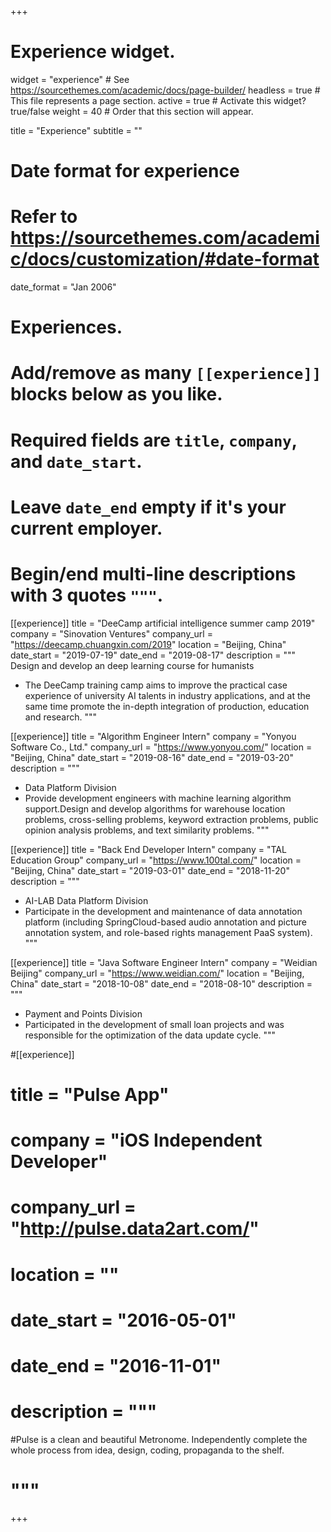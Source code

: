 +++
# Experience widget.
widget = "experience"  # See https://sourcethemes.com/academic/docs/page-builder/
headless = true  # This file represents a page section.
active = true  # Activate this widget? true/false
weight = 40  # Order that this section will appear.

title = "Experience"
subtitle = ""

# Date format for experience
#   Refer to https://sourcethemes.com/academic/docs/customization/#date-format
date_format = "Jan 2006"

# Experiences.
#   Add/remove as many `[[experience]]` blocks below as you like.
#   Required fields are `title`, `company`, and `date_start`.
#   Leave `date_end` empty if it's your current employer.
#   Begin/end multi-line descriptions with 3 quotes `"""`.
[[experience]]
  title = "DeeCamp artificial intelligence summer camp 2019"
  company = "Sinovation Ventures"
  company_url = "https://deecamp.chuangxin.com/2019"
  location = "Beijing, China"
  date_start = "2019-07-19"
  date_end = "2019-08-17"
  description = """
  Design and develop an deep learning course for humanists
  
  - The DeeCamp training camp aims to improve the practical case experience of university AI talents in industry applications, and at the same time promote the in-depth integration of production, education and research. 
  """

[[experience]]
  title = "Algorithm Engineer Intern"
  company = "Yonyou Software Co., Ltd."
  company_url = "https://www.yonyou.com/"
  location = "Beijing, China"
  date_start = "2019-08-16"
  date_end = "2019-03-20"
  description = """
  - Data Platform Division
  - Provide development engineers with machine learning algorithm support.Design and develop algorithms for warehouse location problems, cross-selling problems, keyword extraction problems, public opinion analysis problems, and text similarity problems.
  """

[[experience]]
  title = "Back End Developer Intern"
  company = "TAL Education Group"
  company_url = "https://www.100tal.com/"
  location = "Beijing, China"
  date_start = "2019-03-01"
  date_end = "2018-11-20"
  description = """
  - AI-LAB Data Platform Division
  - Participate in the development and maintenance of data annotation platform (including SpringCloud-based audio annotation and picture annotation system, and role-based rights management PaaS system).
  """

[[experience]]
  title = "Java Software Engineer Intern"
  company = "Weidian Beijing"
  company_url = "https://www.weidian.com/"
  location = "Beijing, China"
  date_start = "2018-10-08"
  date_end = "2018-08-10"
  description = """
  - Payment and Points Division
  - Participated in the development of small loan projects and was responsible for the optimization of the data update cycle.
  """
  
#[[experience]]
#  title = "Pulse App"
#  company = "iOS Independent Developer"
#  company_url = "http://pulse.data2art.com/"
#  location = ""
#  date_start = "2016-05-01"
#  date_end = "2016-11-01"
#  description = """
#Pulse is a clean and beautiful Metronome. Independently complete the whole process from idea, design, coding, propaganda to the shelf.
#  """
+++
